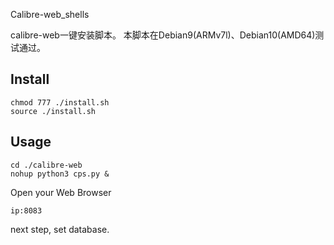 Calibre-web_shells

calibre-web一键安装脚本。
本脚本在Debian9(ARMv7l)、Debian10(AMD64)测试通过。

## Install

```
chmod 777 ./install.sh
source ./install.sh
```

## Usage
```
cd ./calibre-web
nohup python3 cps.py &
```                    
Open your Web Browser
 ```
 ip:8083
 ```
 next step, set database.

